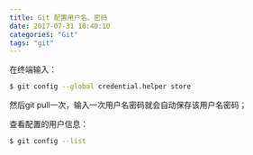 ```yaml
---
title: Git 配置用户名、密码
date: 2017-07-31 10:40:10
categories: "Git"
tags: "git"
---
```


在终端输入：

``` bash
$ git config --global credential.helper store
```

然后git pull一次，输入一次用户名密码就会自动保存该用户名密码；

查看配置的用户信息：

``` bash
$ git config --list
```